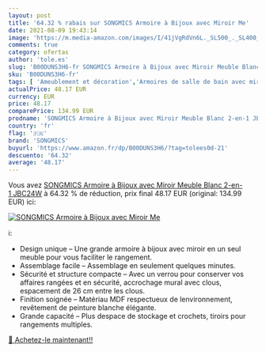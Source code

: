 ```yaml
---
layout: post
title: '64.32 % rabais sur SONGMICS Armoire à Bijoux avec Miroir Me'
date: 2021-08-09 19:43:14
image: 'https://m.media-amazon.com/images/I/41jVgRdVn6L._SL500_._SL400_.jpg'
comments: true
category: ofertas
author: 'tole.es'
slug: 'B00DUNS3H6-fr SONGMICS Armoire à Bijoux avec Miroir Meuble Blanc 2-en-1...'
sku: 'B00DUNS3H6-fr'
tags: [ 'Ameublement et décoration','Armoires de salle de bain avec miroir','Cuisine et Maison','Meubles','Meubles de salle de bain','Rangements de salle de bain','songmics', ]
actualPrice: 48.17 EUR
currency: EUR
price: 48.17
comparePrice: 134.99 EUR
prodname: 'SONGMICS Armoire à Bijoux avec Miroir Meuble Blanc 2-en-1 JBC24W'
country: 'fr'
flag: '🇫🇷'
brand: 'SONGMICS'
buyurl: 'https://www.amazon.fr/dp/B00DUNS3H6/?tag=tolees0d-21'
descuento: '64.32'
average: '48.17'
---
```


Vous avez [SONGMICS Armoire à Bijoux avec Miroir Meuble Blanc 2-en-1 JBC24W](https://www.amazon.fr/dp/B00DUNS3H6/?tag=tolees0d-21)  à  64.32 % de réduction, prix final  48.17 EUR (original: 134.99 EUR) ici:

[![SONGMICS Armoire à Bijoux avec Miroir Me](https://m.media-amazon.com/images/I/41jVgRdVn6L._SL500_._SL400_.jpg)](https://www.amazon.fr/dp/B00DUNS3H6/?tag=tolees0d-21)

ℹ️:

- Design unique – Une grande armoire à bijoux avec miroir en un seul meuble pour vous faciliter le rangement.
- Assemblage facile – Assemblage en seulement quelques minutes.
- Sécurité et structure compacte – Avec un verrou pour conserver vos affaires rangées et en sécurité, accrochage mural avec clous, espacement de 26 cm entre les clous.
- Finition soignée – Matériau MDF respectueux de lenvironnement, revêtement de peinture blanche élégante.
- Grande capacité – Plus despace de stockage et crochets, tiroirs pour rangements multiples.

[🛒 Achetez-le maintenant!!](https://www.amazon.fr/dp/B00DUNS3H6/?tag=tolees0d-21)
